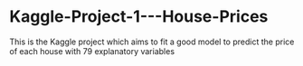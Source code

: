 # Kaggle-Project-1---House-Prices
This is the Kaggle project which aims to fit a good model to predict the price of each house with 79 explanatory variables
